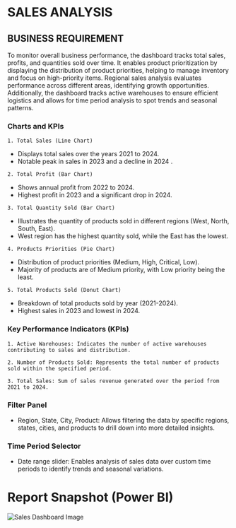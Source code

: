 # SALES ANALYSIS


## BUSINESS REQUIREMENT

To monitor overall business performance, the dashboard tracks total sales, profits, and quantities sold over time. It enables product prioritization by displaying the distribution of product priorities, helping to manage inventory and focus on high-priority items. Regional sales analysis evaluates performance across different areas, identifying growth opportunities. Additionally, the dashboard tracks active warehouses to ensure efficient logistics and allows for time period analysis to spot trends and seasonal patterns.

### Charts and KPIs
    1. Total Sales (Line Chart)
   - Displays total sales over the years 2021 to 2024.
   - Notable peak in sales in 2023 and a decline in 2024 .

    2. Total Profit (Bar Chart)
   - Shows annual profit from 2022 to 2024.
   - Highest profit in 2023 and a significant drop in 2024.

    3. Total Quantity Sold (Bar Chart)
   - Illustrates the quantity of products sold in different regions (West, North, South, East).
   - West region has the highest quantity sold, while the East has the lowest.

    4. Products Priorities (Pie Chart)
   - Distribution of product priorities (Medium, High, Critical, Low).
   - Majority of products are of Medium priority, with Low priority being the least.

    5. Total Products Sold (Donut Chart)
   - Breakdown of total products sold by year (2021-2024).
   - Highest sales in 2023 and lowest in 2024.

### Key Performance Indicators (KPIs)
    1. Active Warehouses: Indicates the number of active warehouses contributing to sales and distribution.

    2. Number of Products Sold: Represents the total number of products sold within the specified period.

    3. Total Sales: Sum of sales revenue generated over the period from 2021 to 2024.

### Filter Panel
-  Region, State, City, Product: Allows filtering the data by specific regions, states, cities, and products to drill down into more detailed insights.

### Time Period Selector
- Date range slider: Enables analysis of sales data over custom time periods to identify trends and seasonal variations.



# Report Snapshot (Power BI)

![Sales Dashboard Image](https://github.com/user-attachments/assets/ec3faf2a-d556-40fb-a869-17f8bfe40d2f)
